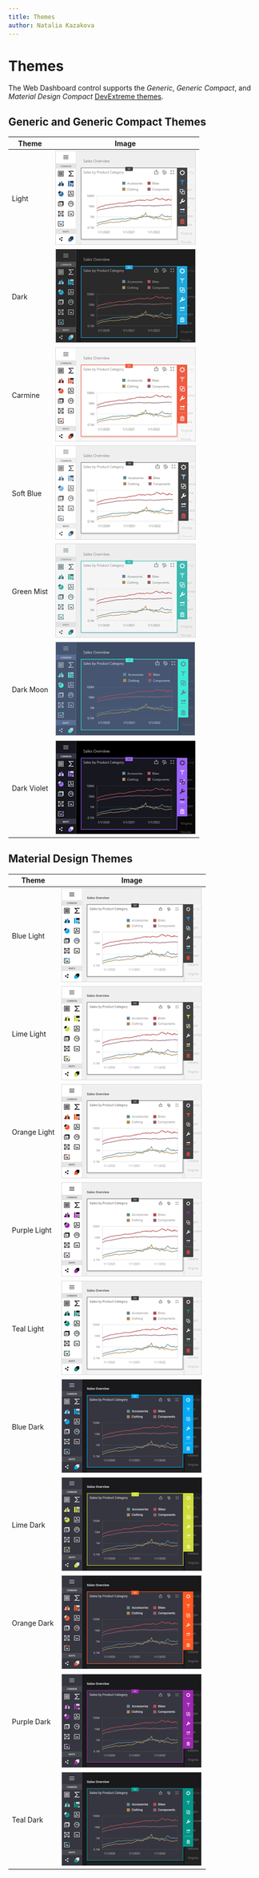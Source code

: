 ```yaml
---
title: Themes
author: Natalia Kazakova
---
```

# Themes

The Web Dashboard control supports the *Generic*, *Generic Compact*, and *Material Design Compact* [DevExtreme themes](https://js.devexpress.com/DevExtreme/Guide/Themes_and_Styles/Predefined_Themes).


## Generic and Generic Compact Themes 

| Theme  | Image |
|---|---|
|Light | ![Light Theme](../../../images/light-theme.png) |
|Dark | ![Dark Theme](../../../images/dark-theme.png) |
|Carmine | ![Carmine Theme](../../../images/carmine-theme.png) |
|Soft Blue | ![Soft Blue Theme](../../../images/soft-blue-theme.png) |
|Green Mist | ![Green Mist Theme](../../../images/green-mist-theme.png) |
|Dark Moon | ![Dark Moon Theme](../../../images/dark-moon-theme.png) |
|Dark Violet | ![Dark Violet Theme](../../../images/dark-violet-theme.png) |


## Material Design Themes

| Theme  | Image |
|---|---|
|Blue Light |![Material Blue Light Compact](../../../images/material-blue-light-compact.png)|
|Lime Light |![Material Lime Light Compact](../../../images/material-lime-light-compact.png)|
|Orange Light |![Material Orange Light Compact](../../../images/material-orange-light-compact.png)|
|Purple Light |![Material Purple Light Compact](../../../images/material-purple-light-compact.png)|
|Teal Light |![Material Teal Light Compact](../../../images/material-teal-light-compact.png)|
|Blue Dark |![Material Blue Dark Compact](../../../images/material-blue-dark-compact.png)|
|Lime Dark |![Material Lime Dark Compact](../../../images/material-lime-dark-compact.png)|
|Orange Dark |![Material Orange Dark Compact](../../../images/material-orange-dark-compact.png)|
|Purple Dark |![Material Purple Dark Compact](../../../images/material-purple-dark-compact.png)|
|Teal Dark|![Material Teal Dark Compact](../../../images/material-teal-dark-compact.png)|
